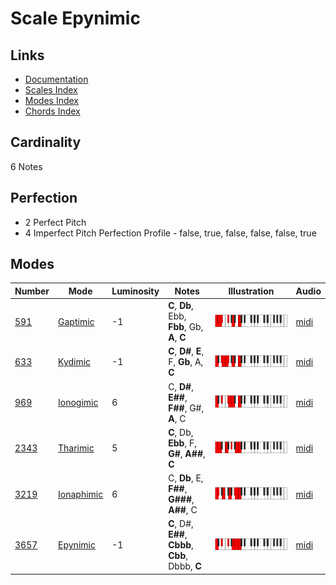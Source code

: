 # Scale Epynimic

## Links

- [Documentation](README.md)
- [Scales Index](Scales.md)
- [Modes Index](Modes.md)
- [Chords Index](Chords.md)

## Cardinality

6 Notes

## Perfection

- 2 Perfect Pitch
- 4 Imperfect Pitch
Perfection Profile - false, true, false, false, false, true

## Modes

| Number | Mode | Luminosity | Notes | Illustration | Audio |
|--------|------|------------|-------|--------------|-------|
| [591](https://ianring.com/musictheory/scales/591) | [Gaptimic](ModeGaptimic.md) | -1 | **C**, **Db**, Ebb, **Fbb**, Gb, **A**, **C** | ![CNaturalGaptimic](ModeCNaturalGaptimic.png) | [midi](https://github.com/edipermadi/music/blob/main/docs/ModeCNaturalGaptimic.mid?raw=true) | 
| [633](https://ianring.com/musictheory/scales/633) | [Kydimic](ModeKydimic.md) | -1 | **C**, **D#**, **E**, F, **Gb**, A, **C** | ![CNaturalKydimic](ModeCNaturalKydimic.png) | [midi](https://github.com/edipermadi/music/blob/main/docs/ModeCNaturalKydimic.mid?raw=true) | 
| [969](https://ianring.com/musictheory/scales/969) | [Ionogimic](ModeIonogimic.md) | 6 | C, **D#**, **E##**, **F##**, G#, **A**, C | ![CNaturalIonogimic](ModeCNaturalIonogimic.png) | [midi](https://github.com/edipermadi/music/blob/main/docs/ModeCNaturalIonogimic.mid?raw=true) | 
| [2343](https://ianring.com/musictheory/scales/2343) | [Tharimic](ModeTharimic.md) | 5 | **C**, Db, **Ebb**, F, **G#**, **A##**, **C** | ![CNaturalTharimic](ModeCNaturalTharimic.png) | [midi](https://github.com/edipermadi/music/blob/main/docs/ModeCNaturalTharimic.mid?raw=true) | 
| [3219](https://ianring.com/musictheory/scales/3219) | [Ionaphimic](ModeIonaphimic.md) | 6 | C, **Db**, E, **F##**, **G###**, **A##**, C | ![CNaturalIonaphimic](ModeCNaturalIonaphimic.png) | [midi](https://github.com/edipermadi/music/blob/main/docs/ModeCNaturalIonaphimic.mid?raw=true) | 
| [3657](https://ianring.com/musictheory/scales/3657) | [Epynimic](ModeEpynimic.md) | -1 | **C**, D#, **E##**, **Cbbb**, **Cbb**, Dbbb, **C** | ![CNaturalEpynimic](ModeCNaturalEpynimic.png) | [midi](https://github.com/edipermadi/music/blob/main/docs/ModeCNaturalEpynimic.mid?raw=true) | 
